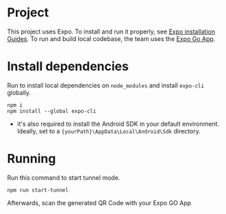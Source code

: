 # Project
This project uses Expo. To install and run it properly, see [Expo installation Guides](https://docs.expo.dev/get-started/installation/).
To run and build local codebase, the team uses the [Expo Go App](https://docs.expo.dev/get-started/installation/#2-expo-go-app-for-ios-and).

# Install dependencies
Run to install local dependencies on `node_modules` and install `expo-cli` globally.
```
npm i
npm install --global expo-cli
```
- it's also required to install the Android SDK in your default environment. Ideally, set to a `{yourPath}\AppData\Local\Android\Sdk` directory. 

# Running
Run this command to start tunnel mode.
```
npm run start-tunnel
```
Afterwards, scan the generated QR Code with your Expo GO App 


